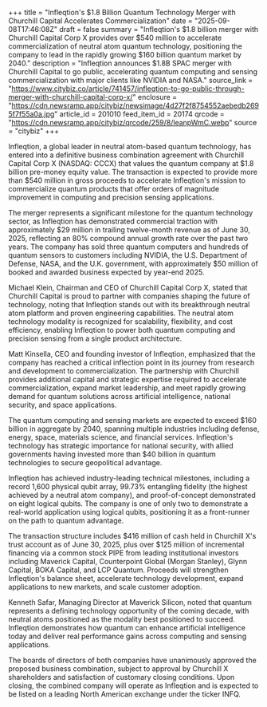 +++
title = "Infleqtion's $1.8 Billion Quantum Technology Merger with Churchill Capital Accelerates Commercialization"
date = "2025-09-08T17:46:08Z"
draft = false
summary = "Infleqtion's $1.8 billion merger with Churchill Capital Corp X provides over $540 million to accelerate commercialization of neutral atom quantum technology, positioning the company to lead in the rapidly growing $160 billion quantum market by 2040."
description = "Infleqtion announces $1.8B SPAC merger with Churchill Capital to go public, accelerating quantum computing and sensing commercialization with major clients like NVIDIA and NASA."
source_link = "https://www.citybiz.co/article/741457/infleqtion-to-go-public-through-merger-with-churchill-capital-corp-x/"
enclosure = "https://cdn.newsramp.app/citybiz/newsimage/4d27f2f8754552aebedb2695f7f55a0a.jpg"
article_id = 201010
feed_item_id = 20174
qrcode = "https://cdn.newsramp.app/citybiz/qrcode/259/8/leanpWmC.webp"
source = "citybiz"
+++

<p>Infleqtion, a global leader in neutral atom-based quantum technology, has entered into a definitive business combination agreement with Churchill Capital Corp X (NASDAQ: CCCX) that values the quantum company at $1.8 billion pre-money equity value. The transaction is expected to provide more than $540 million in gross proceeds to accelerate Infleqtion's mission to commercialize quantum products that offer orders of magnitude improvement in computing and precision sensing applications.</p><p>The merger represents a significant milestone for the quantum technology sector, as Infleqtion has demonstrated commercial traction with approximately $29 million in trailing twelve-month revenue as of June 30, 2025, reflecting an 80% compound annual growth rate over the past two years. The company has sold three quantum computers and hundreds of quantum sensors to customers including NVIDIA, the U.S. Department of Defense, NASA, and the U.K. government, with approximately $50 million of booked and awarded business expected by year-end 2025.</p><p>Michael Klein, Chairman and CEO of Churchill Capital Corp X, stated that Churchill Capital is proud to partner with companies shaping the future of technology, noting that Infleqtion stands out with its breakthrough neutral atom platform and proven engineering capabilities. The neutral atom technology modality is recognized for scalability, flexibility, and cost efficiency, enabling Infleqtion to power both quantum computing and precision sensing from a single product architecture.</p><p>Matt Kinsella, CEO and founding investor of Infleqtion, emphasized that the company has reached a critical inflection point in its journey from research and development to commercialization. The partnership with Churchill provides additional capital and strategic expertise required to accelerate commercialization, expand market leadership, and meet rapidly growing demand for quantum solutions across artificial intelligence, national security, and space applications.</p><p>The quantum computing and sensing markets are expected to exceed $160 billion in aggregate by 2040, spanning multiple industries including defense, energy, space, materials science, and financial services. Infleqtion's technology has strategic importance for national security, with allied governments having invested more than $40 billion in quantum technologies to secure geopolitical advantage.</p><p>Infleqtion has achieved industry-leading technical milestones, including a record 1,600 physical qubit array, 99.73% entangling fidelity (the highest achieved by a neutral atom company), and proof-of-concept demonstrated on eight logical qubits. The company is one of only two to demonstrate a real-world application using logical qubits, positioning it as a front-runner on the path to quantum advantage.</p><p>The transaction structure includes $416 million of cash held in Churchill X's trust account as of June 30, 2025, plus over $125 million of incremental financing via a common stock PIPE from leading institutional investors including Maverick Capital, Counterpoint Global (Morgan Stanley), Glynn Capital, BOKA Capital, and LCP Quantum. Proceeds will strengthen Infleqtion's balance sheet, accelerate technology development, expand applications to new markets, and scale customer adoption.</p><p>Kenneth Safar, Managing Director at Maverick Silicon, noted that quantum represents a defining technology opportunity of the coming decade, with neutral atoms positioned as the modality best positioned to succeed. Infleqtion demonstrates how quantum can enhance artificial intelligence today and deliver real performance gains across computing and sensing applications.</p><p>The boards of directors of both companies have unanimously approved the proposed business combination, subject to approval by Churchill X shareholders and satisfaction of customary closing conditions. Upon closing, the combined company will operate as Infleqtion and is expected to be listed on a leading North American exchange under the ticker INFQ.</p>
